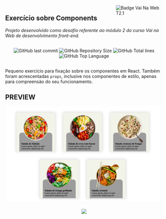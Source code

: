 <img src="https://i.ibb.co/QpLTKSz/badge-M2-T2.png" alt="Badge Vai Na Web T2.1" width="150" align="right">

## Exercício sobre Components

<i>Projeto desenvolvido como desafio referente ao módulo 2 do curso Vai na Web de desenvolvimento front-end. </i><br><br>

<div align="center">
    <img alt="GitHub last commit" src="https://img.shields.io/github/last-commit/sophiacrds/Pratica-Components?color=khaki">
    <img alt="GitHub Repository Size" src="https://img.shields.io/github/repo-size/sophiacrds/Pratica-Components?color=white">
    <img alt="GitHub Total lines" src="https://img.shields.io/tokei/lines/github/sophiacrds/Pratica-Components?color=white">
    <img alt="GitHub Top Language" src="https://img.shields.io/github/languages/top/sophiacrds/Pratica-Components?color=white">

</div><br>

Pequeno exercício para fixação sobre os componentes em React. Também foram acrescentadas `props`, inclusive nos componentes de estilo, apenas para compreensão do seu funcionamento.

## PREVIEW

<div align="center">
  <img src="./src/assets/demo.png" width="500px">
</div>
<br>

<div align="center">
    <a href="https://www.linkedin.com/in/sophia-leão-733880101/" alt="Linkedin"><img src="https://img.shields.io/badge/-Sophia Leão-white?style=flat&logo=Linkedin&logoColor=black"></a>
</div>
